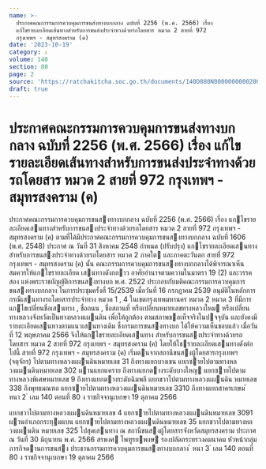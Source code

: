 ```yaml
---
name: >-
  ประกาศคณะกรรมการควบคุมการขนส่งทางบกกลาง ฉบับที่ 2256 (พ.ศ. 2566) เรื่อง
  แก้ไขรายละเอียดเส้นทางสำหรับการขนส่งประจำทางด้วยรถโดยสาร หมวด 2 สายที่ 972
  กรุงเทพฯ - สมุทรสงคราม (ค)
date: '2023-10-19'
category: ง
volume: 140
section: 80
page: 2
source: 'https://ratchakitcha.soc.go.th/documents/140D080N0000000000200.pdf'
draft: true
---
```


# ประกาศคณะกรรมการควบคุมการขนส่งทางบกกลาง ฉบับที่ 2256 (พ.ศ. 2566) เรื่อง แก้ไขรายละเอียดเส้นทางสำหรับการขนส่งประจำทางด้วยรถโดยสาร หมวด 2 สายที่ 972 กรุงเทพฯ - สมุทรสงคราม (ค)

ประกาศคณะกรรมการควบคุมการขนสงทางบกกลาง ฉบับที่ 2256 (พ.ศ. 2566) เรื่อง แกไขรายละเอียดเสนทางสําหรับการขนสงประจําทางด้วยรถโดยสาร หมวด 2 สายที่ 972 กรุงเทพฯ - สมุทรสงคราม (ค) ตามที่ได้มีประกาศคณะกรรมการควบคุมการขนสงทางบกกลาง ฉบับที่ 1606 (พ.ศ. 2548) ประกาศ ณ วันที่ 31 สิงหาคม 2548 กําหนด (ปรับปรุง) แกไขรายละเอียดเสนทาง สําหรับการขนสงประจําทางด้วยรถโดยสาร หมวด 2 ภาคใต และภาคตะวันตก สายที่ 972 กรุงเทพฯ - สมุทรสงคราม (ค) นั้น คณะกรรมการควบคุมการขนสงทางบกกลางได้พิจารณาเห็นสมควรให้แกไขรายละเอียด เสนทางดังกลาว อาศัยอํานาจตามความในมาตรา 19 (2) และวรรคสอง แห่งพระราชบัญญัติการขนสงทางบก พ.ศ. 2522 ประกอบกับมติคณะกรรมการควบคุมการขนสงทางบกกลาง ในการประชุมครั้งที่ 15/2539 เมื่อวันที่ 16 กรกฎาคม 2539 อนุมัติในหลักการกรณีเสนทางรถโดยสารประจําทาง หมวด 1 , 4 ในเขตกรุงเทพมหานคร หมวด 2 หมวด 3 ที่มีการแกไขเปลี่ยนชื่อเสนทาง , ชื่อถนน , ชื่อสถานที่ หรือเปลี่ยนหมายเลขทางหลวงใหม หรือเปลี่ยนทางหลวงจังหวัดเป็นทางหลวงแผนดิน เพื่อให้ถูกต้อง ตามสภาพขอเท็จจริงในปจจุบัน และยังคงมีรายละเอียดเสนทางตามแนวเสนทางเดิม ซึ่งกรมการขนสงทางบก ได้ให้ความเห็นชอบแล้ว เมื่อวันที่ 12 พฤษภาคม 2566 จึงให้แกไขรายละเอียดเสนทาง สําหรับการขนสงประจําทางด้วยรถโดยสาร หมวด 2 สายที่ 972 กรุงเทพฯ - สมุทรสงคราม (ค) โดยให้ใชรายละเอียดเสนทางดังต่อไปนี้ สายที่ 972 กรุงเทพฯ - สมุทรสงคราม (ค) เริ่มตนจากสถานีขนสงผู้โดยสารกรุงเทพฯ (จตุจักร) ไปตามทางหลวงแผนดินหมายเลข 31 ถึงทางแยกบางเขน แยกซายไปตามทางหลวงแผนดินหมายเลข 302 ผานแยกแคราย ถึงทางแยกตางระดับบางใหญ แยกซายไปตามทางหลวงพิเศษหมายเลข 9 ถึงทางแยกตางระดับฉิมพลี แยกขวาไปตามทางหลวงแผนดิน หมายเลข 338 ถึงพุทธมณฑล แยกซายไปตามทางหลวงแผนดินหมายเลข 3310 ถึงทางแยกสาครเกษม ้ หนา 2 ่ เลม 140 ตอนที่ 80 ง ราชกิจจานุเบกษา 19 ตุลาคม 2566

แยกขวาไปตามทางหลวงแผนดินหมายเลข 4 แยกซายไปตามทางหลวงแผนดินหมายเลข 3091 ผานอําเภอกระทุมแบน แยกซายไปตามทางหลวงแผนดินหมายเลข 35 แยกขวาไปตามทางหลวงแผนดิน หมายเลข 325 ไปสุดเสนทาง ณ สถานีขนสงผู้โดยสารจังหวัดสมุทรสงคราม ประกาศ ณ วันที่ 30 มิถุนายน พ.ศ. 2566 สรพงศ ไพฑูรยพงษ รองปลัดกระทรวงคมนาคม หัวหน้ากลุ่มภารกิจดานการขนสง ประธานกรรมการควบคุมการขนสงทางบกกลาง ้ หนา 3 ่ เลม 140 ตอนที่ 80 ง ราชกิจจานุเบกษา 19 ตุลาคม 2566

